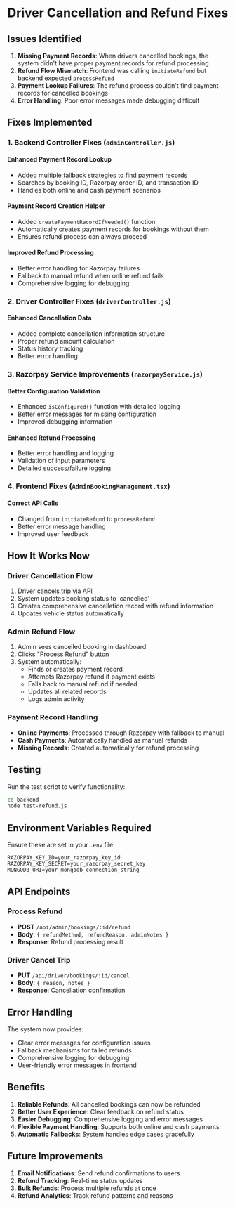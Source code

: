 # Driver Cancellation and Refund Fixes

## Issues Identified

1. **Missing Payment Records**: When drivers cancelled bookings, the system didn't have proper payment records for refund processing
2. **Refund Flow Mismatch**: Frontend was calling `initiateRefund` but backend expected `processRefund`
3. **Payment Lookup Failures**: The refund process couldn't find payment records for cancelled bookings
4. **Error Handling**: Poor error messages made debugging difficult

## Fixes Implemented

### 1. Backend Controller Fixes (`adminController.js`)

#### Enhanced Payment Record Lookup
- Added multiple fallback strategies to find payment records
- Searches by booking ID, Razorpay order ID, and transaction ID
- Handles both online and cash payment scenarios

#### Payment Record Creation Helper
- Added `createPaymentRecordIfNeeded()` function
- Automatically creates payment records for bookings without them
- Ensures refund process can always proceed

#### Improved Refund Processing
- Better error handling for Razorpay failures
- Fallback to manual refund when online refund fails
- Comprehensive logging for debugging

### 2. Driver Controller Fixes (`driverController.js`)

#### Enhanced Cancellation Data
- Added complete cancellation information structure
- Proper refund amount calculation
- Status history tracking
- Better error handling

### 3. Razorpay Service Improvements (`razorpayService.js`)

#### Better Configuration Validation
- Enhanced `isConfigured()` function with detailed logging
- Better error messages for missing configuration
- Improved debugging information

#### Enhanced Refund Processing
- Better error handling and logging
- Validation of input parameters
- Detailed success/failure logging

### 4. Frontend Fixes (`AdminBookingManagement.tsx`)

#### Correct API Calls
- Changed from `initiateRefund` to `processRefund`
- Better error message handling
- Improved user feedback

## How It Works Now

### Driver Cancellation Flow
1. Driver cancels trip via API
2. System updates booking status to 'cancelled'
3. Creates comprehensive cancellation record with refund information
4. Updates vehicle status automatically

### Admin Refund Flow
1. Admin sees cancelled booking in dashboard
2. Clicks "Process Refund" button
3. System automatically:
   - Finds or creates payment record
   - Attempts Razorpay refund if payment exists
   - Falls back to manual refund if needed
   - Updates all related records
   - Logs admin activity

### Payment Record Handling
- **Online Payments**: Processed through Razorpay with fallback to manual
- **Cash Payments**: Automatically handled as manual refunds
- **Missing Records**: Created automatically for refund processing

## Testing

Run the test script to verify functionality:
```bash
cd backend
node test-refund.js
```

## Environment Variables Required

Ensure these are set in your `.env` file:
```env
RAZORPAY_KEY_ID=your_razorpay_key_id
RAZORPAY_KEY_SECRET=your_razorpay_secret_key
MONGODB_URI=your_mongodb_connection_string
```

## API Endpoints

### Process Refund
- **POST** `/api/admin/bookings/:id/refund`
- **Body**: `{ refundMethod, refundReason, adminNotes }`
- **Response**: Refund processing result

### Driver Cancel Trip
- **PUT** `/api/driver/bookings/:id/cancel`
- **Body**: `{ reason, notes }`
- **Response**: Cancellation confirmation

## Error Handling

The system now provides:
- Clear error messages for configuration issues
- Fallback mechanisms for failed refunds
- Comprehensive logging for debugging
- User-friendly error messages in frontend

## Benefits

1. **Reliable Refunds**: All cancelled bookings can now be refunded
2. **Better User Experience**: Clear feedback on refund status
3. **Easier Debugging**: Comprehensive logging and error messages
4. **Flexible Payment Handling**: Supports both online and cash payments
5. **Automatic Fallbacks**: System handles edge cases gracefully

## Future Improvements

1. **Email Notifications**: Send refund confirmations to users
2. **Refund Tracking**: Real-time status updates
3. **Bulk Refunds**: Process multiple refunds at once
4. **Refund Analytics**: Track refund patterns and reasons
